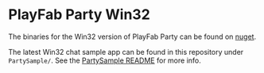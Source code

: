 # PlayFab Party Win32

The binaries for the Win32 version of PlayFab Party can be found on [nuget](https://www.nuget.org/packages/Microsoft.PlayFab.PlayFabParty.Cpp.Windows).

The latest Win32 chat sample app can be found in this repository under `PartySample/`. See the [PartySample README](PartySample/README.md) for more info.
